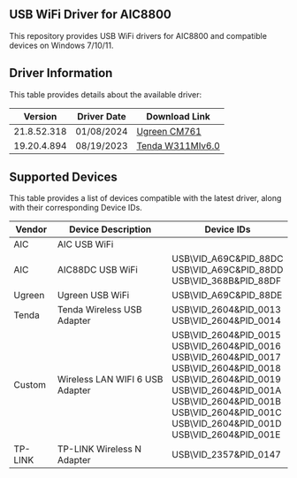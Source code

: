 ## USB WiFi Driver for AIC8800

This repository provides USB WiFi drivers for AIC8800 and compatible devices on Windows 7/10/11.

## Driver Information

This table provides details about the available driver:

| Version        | Driver Date | Download Link                                              |
|----------------|--------------|--------------------------------------------------------------|
| 21.8.52.318     | 01/08/2024     | [Ugreen CM761](https://github.com/peckishrine/aic8800_windows_drivers/raw/main/AIC8800FC-CM761%E9%A9%B1%E5%8A%A8.zip) |
| 19.20.4.894     | 08/19/2023     | [Tenda W311MIv6.0](https://github.com/peckishrine/aic8800_windows_drivers/raw/main/Setup_W311MIV6.0_V1.0.0.8.zip) |

## Supported Devices

This table provides a list of devices compatible with the latest driver, along with their corresponding Device IDs.

| Vendor | Device Description | Device IDs |
|---|---|---|
| AIC | AIC USB WiFi |  |
| AIC | AIC88DC USB WiFi | USB\VID_A69C&PID_88DC<br>USB\VID_A69C&PID_88DD<br>USB\VID_368B&PID_88DF |
| Ugreen | Ugreen USB WiFi | USB\VID_A69C&PID_88DE |
| Tenda | Tenda Wireless USB Adapter | USB\VID_2604&PID_0013<br>USB\VID_2604&PID_0014 |
| Custom | Wireless LAN WIFI 6 USB Adapter | USB\VID_2604&PID_0015<br>USB\VID_2604&PID_0016<br>USB\VID_2604&PID_0017<br>USB\VID_2604&PID_0018<br>USB\VID_2604&PID_0019<br>USB\VID_2604&PID_001A<br>USB\VID_2604&PID_001B<br>USB\VID_2604&PID_001C<br>USB\VID_2604&PID_001D<br>USB\VID_2604&PID_001E |
| TP-LINK | TP-LINK Wireless N Adapter | USB\VID_2357&PID_0147 |
